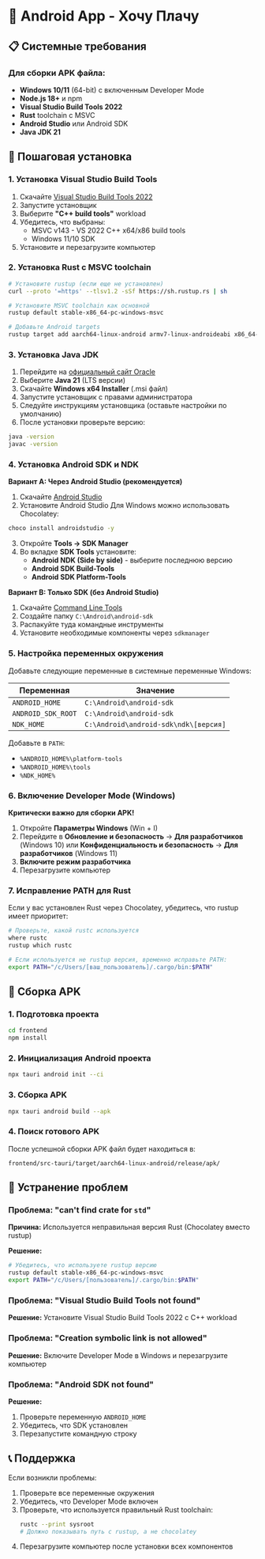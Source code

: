 # 📱 Android App - Хочу Плачу

## 📋 Системные требования

### Для сборки APK файла:

- **Windows 10/11** (64-bit) с включенным Developer Mode
- **Node.js 18+** и npm
- **Visual Studio Build Tools 2022**
- **Rust** toolchain с MSVC
- **Android Studio** или Android SDK
- **Java JDK 21**

## 🔧 Пошаговая установка

### 1. Установка Visual Studio Build Tools

1. Скачайте [Visual Studio Build Tools 2022](https://aka.ms/vs/17/release/vs_BuildTools.exe)
2. Запустите установщик
3. Выберите **"C++ build tools"** workload
4. Убедитесь, что выбраны:
   - MSVC v143 - VS 2022 C++ x64/x86 build tools
   - Windows 11/10 SDK
5. Установите и перезагрузите компьютер

### 2. Установка Rust с MSVC toolchain

```bash
# Установите rustup (если еще не установлен)
curl --proto '=https' --tlsv1.2 -sSf https://sh.rustup.rs | sh

# Установите MSVC toolchain как основной
rustup default stable-x86_64-pc-windows-msvc

# Добавьте Android targets
rustup target add aarch64-linux-android armv7-linux-androideabi x86_64-linux-android i686-linux-android
```

### 3. Установка Java JDK

1. Перейдите на [официальный сайт Oracle](https://www.oracle.com/java/technologies/downloads/)
2. Выберите **Java 21** (LTS версии)
3. Скачайте **Windows x64 Installer** (.msi файл)
4. Запустите установщик с правами администратора
5. Следуйте инструкциям установщика (оставьте настройки по умолчанию)
6. После установки проверьте версию:

```bash
java -version
javac -version
```

### 4. Установка Android SDK и NDK

**Вариант A: Через Android Studio (рекомендуется)**

1. Скачайте [Android Studio](https://developer.android.com/studio)
2. Установите Android Studio
   Для Windows можно использовать Chocolatey:

```bash
choco install androidstudio -y
```

3. Откройте **Tools → SDK Manager**
4. Во вкладке **SDK Tools** установите:
   - **Android NDK (Side by side)** - выберите последнюю версию
   - **Android SDK Build-Tools**
   - **Android SDK Platform-Tools**

**Вариант B: Только SDK (без Android Studio)**

1. Скачайте [Command Line Tools](https://developer.android.com/studio#command-tools)
2. Создайте папку `C:\Android\android-sdk`
3. Распакуйте туда командные инструменты
4. Установите необходимые компоненты через `sdkmanager`

### 5. Настройка переменных окружения

Добавьте следующие переменные в системные переменные Windows:

| Переменная         | Значение                              |
| ------------------ | ------------------------------------- |
| `ANDROID_HOME`     | `C:\Android\android-sdk`              |
| `ANDROID_SDK_ROOT` | `C:\Android\android-sdk`              |
| `NDK_HOME`         | `C:\Android\android-sdk\ndk\[версия]` |

Добавьте в `PATH`:

- `%ANDROID_HOME%\platform-tools`
- `%ANDROID_HOME%\tools`
- `%NDK_HOME%`

### 6. Включение Developer Mode (Windows)

**Критически важно для сборки APK!**

1. Откройте **Параметры Windows** (Win + I)
2. Перейдите в **Обновление и безопасность** → **Для разработчиков** (Windows 10)
   или **Конфиденциальность и безопасность** → **Для разработчиков** (Windows 11)
3. **Включите режим разработчика**
4. Перезагрузите компьютер

### 7. Исправление PATH для Rust

Если у вас установлен Rust через Chocolatey, убедитесь, что rustup имеет приоритет:

```bash
# Проверьте, какой rustc используется
where rustc
rustup which rustc

# Если используется не rustup версия, временно исправьте PATH:
export PATH="/c/Users/[ваш_пользователь]/.cargo/bin:$PATH"
```

## 🚀 Сборка APK

### 1. Подготовка проекта

```bash
cd frontend
npm install
```

### 2. Инициализация Android проекта

```bash
npx tauri android init --ci
```

### 3. Сборка APK

```bash
npx tauri android build --apk
```

### 4. Поиск готового APK

После успешной сборки APK файл будет находиться в:

```
frontend/src-tauri/target/aarch64-linux-android/release/apk/
```

## 🔧 Устранение проблем

### Проблема: "can't find crate for `std`"

**Причина:** Используется неправильная версия Rust (Chocolatey вместо rustup)

**Решение:**

```bash
# Убедитесь, что используете rustup версию
rustup default stable-x86_64-pc-windows-msvc
export PATH="/c/Users/[пользователь]/.cargo/bin:$PATH"
```

### Проблема: "Visual Studio Build Tools not found"

**Решение:** Установите Visual Studio Build Tools 2022 с C++ workload

### Проблема: "Creation symbolic link is not allowed"

**Решение:** Включите Developer Mode в Windows и перезагрузите компьютер

### Проблема: "Android SDK not found"

**Решение:**

1. Проверьте переменную `ANDROID_HOME`
2. Убедитесь, что SDK установлен
3. Перезапустите командную строку

## 📞 Поддержка

Если возникли проблемы:

1. Проверьте все переменные окружения
2. Убедитесь, что Developer Mode включен
3. Проверьте, что используется правильный Rust toolchain:
   ```bash
   rustc --print sysroot
   # Должно показывать путь с rustup, а не chocolatey
   ```
4. Перезагрузите компьютер после установки всех компонентов
